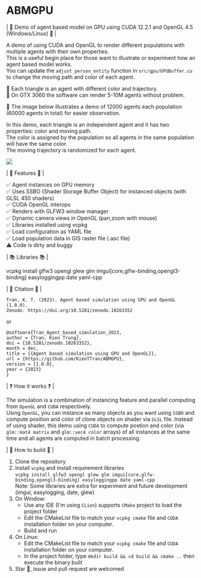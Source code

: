 # ABMGPU
| :tada: Demo of agent based model on GPU using CUDA 12.2.1 and OpenGL 4.5 (Windows/Linux) :tada: |

A demo of using CUDA and OpenGL to render different populations with multiple agents with their own properties.\
This is a useful begin place for those want to illustrate or experiment how an agent based model works.\
You can update the `adjust_person_entity` function in `src/gpu/GPUBuffer.cu` to change the moving path and color of each agent.

:dart: Each triangle is an agent with different color and trajectory.\
:dart: On GTX 3060 the software can render 5-10M agents without problem.

:flower_playing_cards: The image below illustrates a demo of 12000 agents each population (60000 agents in total) for easier observation.

In this demo, each triangle is an independent agent and it has two properties: color and moving path.\
The color is assigned by the population so all agents in the same population will have the same color.\
The moving trajectory is randomized for each agent.

![](https://github.com/KienTTran/ABMGPU/blob/master/ABMGPU.gif)

| :gem: Features :gem: |

:white_check_mark: Agent instances on GPU memory\
:white_check_mark: Uses SSBO (Shader Storage Buffer Object) for instanced objects (with GLSL 450 shaders)\
:white_check_mark: CUDA OpenGL interops\
:white_check_mark: Renders with GLFW3 window manager\
:white_check_mark: Dynamic camera views in OpenGL (pan,zoom with mouse)\
:white_check_mark: Libraries installed using vcpkg\
:white_check_mark: Load configuration as YAML file\
:white_check_mark: Load population data in GIS raster file (.asc file)\
:warning: Code is dirty and buggy
   
| :books: Libraries :books: |

vcpkg install glfw3 opengl glew glm imgui[core,glfw-binding,opengl3-binding] easyloggingpp date yaml-cpp

| :pencil: Citation :pencil: |

```
Tran, K. T. (2023). Agent based simulation using GPU and OpenGL (1.0.0).
Zenodo. https://doi.org/10.5281/zenodo.10263352
```
or 
```
@software{Tran_Agent_based_simulation_2023,
author = {Tran, Kien Trung},
doi = {10.5281/zenodo.10263352},
month = dec,
title = {{Agent based simulation using GPU and OpenGL}},
url = {https://github.com/KienTTran/ABMGPU},
version = {1.0.0},
year = {2023}
}
```

| :question: How it works :question: |

The simulation is a combination of instancing feature and parallel computing from `OpenGL` and `CUDA` respectively.\
Using `OpenGL`, you can instance as many objects as you want using `SSBO` and compute position and color of clone objects on shader via `GLSL` file. Instead of using shader, this demo using `CUDA` to compute postion and color (via `glm::mat4 matrix` and `glm::vec4 color` arrays) of all instances at the same time and all agents are computed in batch processing.


| :star2: How to build :star2: |

1. Clone the repository
2. Install `vcpkg` and install requirement libraries\
   `vcpkg install glfw3 opengl glew glm imgui[core,glfw-binding,opengl3-binding] easyloggingpp date yaml-cpp`\
   Note: Some libraries are extra for experiment and future development (imgui, easylogging, date, glew)
4. On Window:
      - Use any IDE (I'm using `CLion`) supports `CMake` project to load the project folder
      - Edit the CMakeList file to match your `vcpkg cmake` file and `CUDA` installation folder on your computer.
      - Build and run
6. On Linux:
      - Edit the CMakeList file to match your `vcpkg cmake` file and `CUDA` installation folder on your computer.
      - In the project folder, type `mkdir build && cd build && cmake ..` then execute the binary built
8. Star :star2:, issue and pull request are welcomed
   
